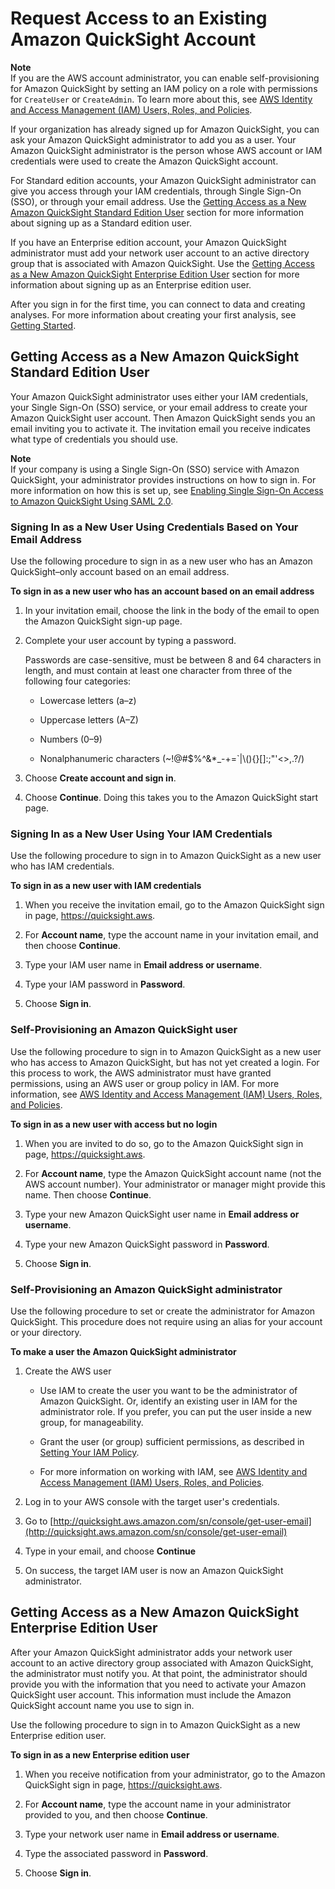 # Request Access to an Existing Amazon QuickSight Account<a name="request-access"></a>

**Note**  
If you are the AWS account administrator, you can enable self\-provisioning for Amazon QuickSight by setting an IAM policy on a role with permissions for `CreateUser` or `CreateAdmin`\. To learn more about this, see [AWS Identity and Access Management \(IAM\) Users, Roles, and Policies](working-with-iam.md)\.

If your organization has already signed up for Amazon QuickSight, you can ask your Amazon QuickSight administrator to add you as a user\. Your Amazon QuickSight administrator is the person whose AWS account or IAM credentials were used to create the Amazon QuickSight account\.

For Standard edition accounts, your Amazon QuickSight administrator can give you access through your IAM credentials, through Single Sign\-On \(SSO\), or through your email address\. Use the [Getting Access as a New Amazon QuickSight Standard Edition User](#request-access-standard) section for more information about signing up as a Standard edition user\.

If you have an Enterprise edition account, your Amazon QuickSight administrator must add your network user account to an active directory group that is associated with Amazon QuickSight\. Use the [Getting Access as a New Amazon QuickSight Enterprise Edition User](#request-access-enterprise) section for more information about signing up as an Enterprise edition user\. 

After you sign in for the first time, you can connect to data and creating analyses\. For more information about creating your first analysis, see [Getting Started](getting-started.md)\.

## Getting Access as a New Amazon QuickSight Standard Edition User<a name="request-access-standard"></a>

Your Amazon QuickSight administrator uses either your IAM credentials, your Single Sign\-On \(SSO\) service, or your email address to create your Amazon QuickSight user account\. Then Amazon QuickSight sends you an email inviting you to activate it\. The invitation email you receive indicates what type of credentials you should use\.

**Note**  
 If your company is using a Single Sign\-On \(SSO\) service with Amazon QuickSight, your administrator provides instructions on how to sign in\. For more information on how this is set up, see [Enabling Single Sign\-On Access to Amazon QuickSight Using SAML 2\.0](external-identity-providers.md)\. 

### Signing In as a New User Using Credentials Based on Your Email Address<a name="request-access-qs"></a>

Use the following procedure to sign in as a new user who has an Amazon QuickSight–only account based on an email address\.

**To sign in as a new user who has an account based on an email address**

1. In your invitation email, choose the link in the body of the email to open the Amazon QuickSight sign\-up page\.

1. Complete your user account by typing a password\.

   Passwords are case\-sensitive, must be between 8 and 64 characters in length, and must contain at least one character from three of the following four categories:

   + Lowercase letters \(a–z\)

   + Uppercase letters \(A–Z\)

   + Numbers \(0–9\)

   + Nonalphanumeric characters \(\~\!@\#$%^&\*\_\-\+=`|\\\(\)\{\}\[\]:;"'<>,\.?/\)

1. Choose **Create account and sign in**\.

1. Choose **Continue**\. Doing this takes you to the Amazon QuickSight start page\.

### Signing In as a New User Using Your IAM Credentials<a name="request-access-iam"></a>

Use the following procedure to sign in to Amazon QuickSight as a new user who has IAM credentials\.

**To sign in as a new user with IAM credentials**

1. When you receive the invitation email, go to the Amazon QuickSight sign in page, [https://quicksight\.aws](https://quicksight.aws)\.

1. For **Account name**, type the account name in your invitation email, and then choose **Continue**\.

1. Type your IAM user name in **Email address or username**\.

1. Type your IAM password in **Password**\.

1. Choose **Sign in**\.

### Self\-Provisioning an Amazon QuickSight user<a name="self-service-access"></a>

Use the following procedure to sign in to Amazon QuickSight as a new user who has access to Amazon QuickSight, but has not yet created a login\. For this process to work, the AWS administrator must have granted permissions, using an AWS user or group policy in IAM\. For more information, see [AWS Identity and Access Management \(IAM\) Users, Roles, and Policies](working-with-iam.md)\. 

**To sign in as a new user with access but no login**

1. When you are invited to do so, go to the Amazon QuickSight sign in page, [https://quicksight\.aws](https://quicksight.aws)\.

1. For **Account name**, type the Amazon QuickSight account name \(not the AWS account number\)\. Your administrator or manager might provide this name\. Then choose **Continue**\.

1. Type your new Amazon QuickSight user name in **Email address or username**\.

1. Type your new Amazon QuickSight password in **Password**\.

1. Choose **Sign in**\.

### Self\-Provisioning an Amazon QuickSight administrator<a name="assigning-the-admin"></a>

 Use the following procedure to set or create the administrator for Amazon QuickSight\. This procedure does not require using an alias for your account or your directory\.

**To make a user the Amazon QuickSight administrator**

1. Create the AWS user

   +  Use IAM to create the user you want to be the administrator of Amazon QuickSight\. Or, identify an existing user in IAM for the administrator role\. If you prefer, you can put the user inside a new group, for manageability\. 

   +  Grant the user \(or group\) sufficient permissions, as described in [Setting Your IAM Policy](set-iam-policy.md)\. 

   +  For more information on working with IAM, see [AWS Identity and Access Management \(IAM\) Users, Roles, and Policies](working-with-iam.md)\. 

1. Log in to your AWS console with the target user's credentials\.

1. Go to [http://quicksight.aws.amazon.com/sn/console/get-user-email](http://quicksight.aws.amazon.com/sn/console/get-user-email)

1. Type in your email, and choose **Continue**

1. On success, the target IAM user is now an Amazon QuickSight administrator\.

## Getting Access as a New Amazon QuickSight Enterprise Edition User<a name="request-access-enterprise"></a>

After your Amazon QuickSight administrator adds your network user account to an active directory group associated with Amazon QuickSight, the administrator must notify you\. At that point, the administrator should provide you with the information that you need to activate your Amazon QuickSight user account\. This information must include the Amazon QuickSight account name you use to sign in\.

Use the following procedure to sign in to Amazon QuickSight as a new Enterprise edition user\.

**To sign in as a new Enterprise edition user**

1. When you receive notification from your administrator, go to the Amazon QuickSight sign in page, [https://quicksight\.aws](https://quicksight.aws)\.

1. For **Account name**, type the account name in your administrator provided to you, and then choose **Continue**\.

1. Type your network user name in **Email address or username**\.

1. Type the associated password in **Password**\.

1. Choose **Sign in**\.